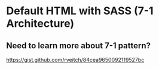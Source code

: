 # Default HTML with SASS (7-1 Architecture)

## Need to learn more about 7-1 pattern?

https://gist.github.com/rveitch/84cea9650092119527bc
